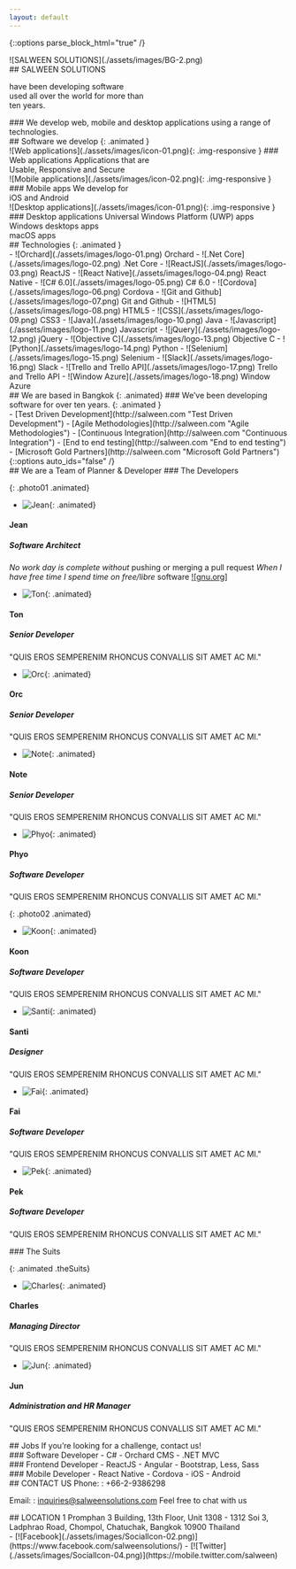 ```yaml
---
layout: default
---
```


{::options parse_block_html="true" /}
<section class="content-services" id="SERVICES">
<div class="clearfix container company-wrapper">
<div class="company-images animated">
![SALWEEN SOLUTIONS](./assets/images/BG-2.png)
</div>
<div class="company-text animated">
<div class="text-salween">
## SALWEEN SOLUTIONS

have been <span>developing software</span><br />
used all over the world for more than<br />
ten years.

</div>
### We develop
web, mobile and desktop applications using a range of technologies.
</div>
<div class="bounce-arrow">
<a href="#Technologies" class="scroll">
<i class="fa glyphicon glyphicon-menu-down"></i>
<i class="fa glyphicon glyphicon-menu-down"></i>
</a>
</div>
</div>
<div class="software-wrapper">
<div class="container">
<div class="title-software-inner">
## Software we develop
{: .animated }
<section class="image-wrapper img01 animated">
![Web applications](./assets/images/icon-01.png){: .img-responsive }
### Web applications
Applications that are<br /> Usable, Responsive and Secure
</section>
<section class="image-wrapper img02 animated">
![Mobile applications](./assets/images/icon-02.png){: .img-responsive }
### Mobile apps
We develop for<br />iOS and Android
</section>
<section class="image-wrapper img03 animated">
![Desktop applications](./assets/images/icon-01.png){: .img-responsive }
### Desktop applications
Universal Windows Platform (UWP) apps<br>Windows desktops apps<br>macOS apps
</section>
</div>
</div>
</div>
<section id="Technologies" class="technologies-wrapper">
## Technologies
{: .animated }
<div class="container">
<div class="technologies-inner ">
<div class="animated">
- ![Orchard](./assets/images/logo-01.png)  
Orchard
- ![.Net Core](./assets/images/logo-02.png)  
.Net Core
- ![ReactJS](./assets/images/logo-03.png)  
ReactJS
- ![React Native](./assets/images/logo-04.png)  
React Native
- ![C# 6.0](./assets/images/logo-05.png)  
C# 6.0
- ![Cordova](./assets/images/logo-06.png)  
Cordova
- ![Git and Github](./assets/images/logo-07.png)  
Git and Github
- ![HTML5](./assets/images/logo-08.png)  
HTML5
- ![CSS](./assets/images/logo-09.png)  
CSS3
- ![Java](./assets/images/logo-10.png)  
Java
- ![Javascript](./assets/images/logo-11.png)  
Javascript
- ![jQuery](./assets/images/logo-12.png)  
jQuery
- ![Objective C](./assets/images/logo-13.png)  
Objective C
- ![Python](./assets/images/logo-14.png)  
Python
- ![Selenium](./assets/images/logo-15.png)  
Selenium
- ![Slack](./assets/images/logo-16.png)  
Slack
- ![Trello and Trello API](./assets/images/logo-17.png)  
Trello and Trello API
- ![Window Azure](./assets/images/logo-18.png)  
Window Azure
</div>
</div>
</div>
<div class="bounce-arrow">
<a href="#TEAM" class="scroll">
<i class="fa glyphicon glyphicon-menu-down"></i>
<i class="fa glyphicon glyphicon-menu-down"></i>
</a>
</div>
</section>
</section>
<section class="based-area" id="ABOUT">
<div class="area-inner">
<div class="container">
## We are based in Bangkok
{: .animated}
### We’ve been developing software for over ten years.
{: .animated }
<div class="animated based-area-link">
- [Test Driven Development](http://salween.com "Test Driven Development")    
- [Agile Methodologies](http://salween.com "Agile Methodologies")    
- [Continuous Integration](http://salween.com "Continuous Integration")   
- [End to end testing](http://salween.com "End to end testing")  
- [Microsoft Gold Partners](http://salween.com "Microsoft Gold Partners")  
</div>  
</div>
</div>
</section>

<section class="content-team" id="TEAM">
{::options auto_ids="false" /}
<div class="animated">
## We are a Team of Planner & Developer
### The Developers
</div>

{: .photo01 .animated}
- ![Jean](./assets/images/Jean.png){:  .animated}
#### Jean    
##### Software Architect
*No work day is complete without* pushing or merging a pull request
*When I have free time I spend time on* _free/libre_ software [![gnu.org]](https://www.gnu.org/)
- ![Ton](./assets/images/Ton.png){: .animated}  
#### Ton  
##### Senior Developer
"QUIS EROS SEMPERENIM RHONCUS CONVALLIS SIT AMET AC MI."

- ![Orc](./assets/images/Orc.png){: .animated}  
#### Orc  
##### Senior Developer
"QUIS EROS SEMPERENIM RHONCUS CONVALLIS SIT AMET AC MI."

- ![Note](./assets/images/Note.png){: .animated}
#### Note   
##### Senior Developer
"QUIS EROS SEMPERENIM RHONCUS CONVALLIS SIT AMET AC MI."

- ![Phyo](./assets/images/Phyo.png){: .animated}  
#### Phyo
##### Software Developer
"QUIS EROS SEMPERENIM RHONCUS CONVALLIS SIT AMET AC MI."


{: .photo02 .animated}
- ![Koon](./assets/images/Koon.png){: .animated}
#### Koon    
##### Software Developer
"QUIS EROS SEMPERENIM RHONCUS CONVALLIS SIT AMET AC MI."

- ![Santi](./assets/images/Santi.png){: .animated}
#### Santi    
##### Designer
"QUIS EROS SEMPERENIM RHONCUS CONVALLIS SIT AMET AC MI."

- ![Fai](./assets/images/Fai.png){: .animated}
#### Fai    
##### Software Developer
"QUIS EROS SEMPERENIM RHONCUS CONVALLIS SIT AMET AC MI."

- ![Pek](./assets/images/Pek.png){: .animated}
#### Pek    
##### Software Developer
"QUIS EROS SEMPERENIM RHONCUS CONVALLIS SIT AMET AC MI."
<div class="animated">
### The Suits
</div>

{: .animated .theSuits}
- ![Charles](./assets/images/Charles.png){: .animated}
#### Charles    
##### Managing Director
"QUIS EROS SEMPERENIM RHONCUS CONVALLIS SIT AMET AC MI."

- ![Jun](./assets/images/Jun.png){: .animated}
#### Jun    
##### Administration and HR Manager
"QUIS EROS SEMPERENIM RHONCUS CONVALLIS SIT AMET AC MI."
</section>
<section class="job" id="job">
<div class="animated container">
## Jobs
If you’re looking for a challenge, contact us!
<div class="job-inner">
### Software Developer  
- C#
- Orchard CMS
- .NET MVC  
</div>
<div class="job-inner">
### Frontend Developer   
- ReactJS
- Angular
- Bootstrap, Less, Sass  
</div>
<div class="job-inner">
### Mobile Developer  
- React Native
- Cordova
- iOS
- Android  
</div>
</div>
</section>
<div class="content-contact-us" id="CONTACT">
<div id="google-map">
</div>
</div>
<footer>
<div class="container">
<section>
## CONTACT US
Phone:
: +66-2-9386298  

Email:
: inquiries@salweensolutions.com
Feel free to chat with us
</section>
<section>
## LOCATION
1 Promphan 3 Building, 13th Floor, Unit 1308 - 1312  
Soi 3, Ladphrao Road, Chompol,  
Chatuchak, Bangkok 10900  
Thailand
</section>
<div class="social-link">
- [![Facebook](./assets/images/SocialIcon-02.png)](https://www.facebook.com/salweensolutions/)
- [![Twitter](./assets/images/SocialIcon-04.png)](https://mobile.twitter.com/salween)
</div>
</div>
</footer>
